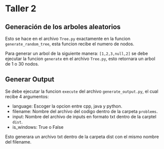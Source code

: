 # Taller 2 

## Generación de los arboles aleatorios

Esto se hace en el archivo `Tree.py` exactamente en la funcion `generate_random_tree`, esta funcion recibe el numero de nodos.

Para generar un arbol de la siguiente manera: `[1,2,3,null,2]` se debe ejecutar la funcion `generate` en el archivo `Tree.py`, esto retornara un arbol de 1 o 30 nodos.


## Generar Output

Se debe ejecutar la funcion `execute` del archivo `generate_output.py`, el cual recibe 4 argumentos:

* language: Escoger la opcion entre cpp, java y python.
* filename: Nombre del archivo del codigo dentro de la carpeta `problems`.
* input: Nombre del archivo de inputs en formato txt dentro de la carptel `dist`.
* is_windows: True o False

Esto generara un archivo txt dentro de la carpeta dist con el mismo nombre del filename.